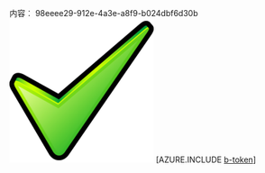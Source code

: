 内容︰ 98eeee29-912e-4a3e-a8f9-b024dbf6d30b![图像](d78ab871-cbbd-4c1a-8487-081f49c9b0f6.png)
[AZURE.INCLUDE [b-token](f3cf6003-d03d-4cb0-95b1-65d19c532866.md)]
